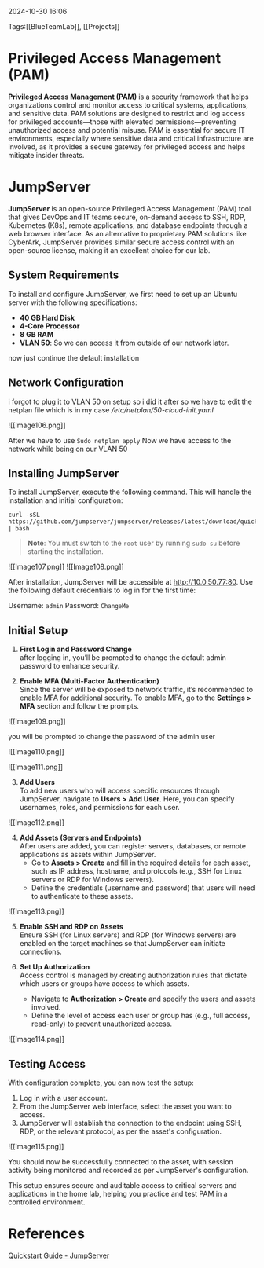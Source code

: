 2024-10-30 16:06

Tags:[[BlueTeamLab]], [[Projects]]

# Privileged Access Management (PAM)

**Privileged Access Management (PAM)** is a security framework that helps organizations control and monitor access to critical systems, applications, and sensitive data. PAM solutions are designed to restrict and log access for privileged accounts—those with elevated permissions—preventing unauthorized access and potential misuse. PAM is essential for secure IT environments, especially where sensitive data and critical infrastructure are involved, as it provides a secure gateway for privileged access and helps mitigate insider threats.
# JumpServer

**JumpServer** is an open-source Privileged Access Management (PAM) tool that gives DevOps and IT teams secure, on-demand access to SSH, RDP, Kubernetes (K8s), remote applications, and database endpoints through a web browser interface. As an alternative to proprietary PAM solutions like CyberArk, JumpServer provides similar secure access control with an open-source license, making it an excellent choice for our lab.
## System Requirements

To install and configure JumpServer, we first need to set up an Ubuntu server with the following specifications:

- **40 GB Hard Disk**
- **4-Core Processor**
- **8 GB RAM**
- **VLAN 50**: So we can access it from outside of our network later.

now just continue the default installation 

## Network Configuration 

i forgot to plug it to VLAN 50 on setup so i did it after so we have to edit the netplan file which is in my case */etc/netplan/50-cloud-init.yaml* 

![[Image106.png]]

After we have to use `Sudo netplan apply` Now we have access to the network while being on our VLAN 50
## Installing JumpServer

To install JumpServer, execute the following command. This will handle the installation and initial configuration: 

```
curl -sSL https://github.com/jumpserver/jumpserver/releases/latest/download/quick_start.sh | bash

```
> **Note**: You must switch to the `root` user by running `sudo su` before starting the installation.

![[Image107.png]]
![[Image108.png]]

After installation, JumpServer will be accessible at http://10.0.50.77:80.
Use the following default credentials to log in for the first time:

Username: `admin`
Password: `ChangeMe`

## Initial Setup

1. **First Login and Password Change**  
    after logging in, you’ll be prompted to change the default admin password to enhance security.

2. **Enable MFA (Multi-Factor Authentication)**  
    Since the server will be exposed to network traffic, it’s recommended to enable MFA for additional security. To enable MFA, go to the **Settings > MFA** section and follow the prompts.

![[Image109.png]]

you will be prompted to change the password of the admin user 

![[Image110.png]]

![[Image111.png]]

3. **Add Users**  
	To add new users who will access specific resources through JumpServer, navigate to **Users > Add User**. Here, you can specify usernames, roles, and permissions for each user.

![[Image112.png]]

4. **Add Assets (Servers and Endpoints)**  
	After users are added, you can register servers, databases, or remote applications as assets within JumpServer.
	- Go to **Assets > Create** and fill in the required details for each asset, such as IP address, hostname, and protocols (e.g., SSH for Linux servers or RDP for Windows servers).
	- Define the credentials (username and password) that users will need to authenticate to these assets.

![[Image113.png]]

5. **Enable SSH and RDP on Assets**  
    Ensure SSH (for Linux servers) and RDP (for Windows servers) are enabled on the target machines so that JumpServer can initiate connections.

6. **Set Up Authorization**  
    Access control is managed by creating authorization rules that dictate which users or groups have access to which assets.
    - Navigate to **Authorization > Create** and specify the users and assets involved.
    - Define the level of access each user or group has (e.g., full access, read-only) to prevent unauthorized access.


![[Image114.png]]
## Testing Access

With configuration complete, you can now test the setup:
1. Log in with a user account.
2. From the JumpServer web interface, select the asset you want to access.
3. JumpServer will establish the connection to the endpoint using SSH, RDP, or the relevant protocol, as per the asset's configuration.

![[Image115.png]]

You should now be successfully connected to the asset, with session activity being monitored and recorded as per JumpServer's configuration.

This setup ensures secure and auditable access to critical servers and applications in the home lab, helping you practice and test PAM in a controlled environment.
# References 

[Quickstart Guide - JumpServer](https://www.jumpserver.com/docs/quickstart)

